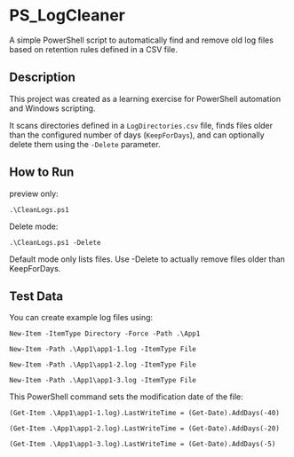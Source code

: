 # PS_LogCleaner

A simple PowerShell script to automatically find and remove old log files  
based on retention rules defined in a CSV file.

## Description

This project was created as a learning exercise for PowerShell automation and Windows scripting.

It scans directories defined in a `LogDirectories.csv` file, finds files older than the configured number of days (`KeepForDays`), and can optionally delete them using the `-Delete` parameter.

## How to Run

preview only:

`.\CleanLogs.ps1`

Delete mode:

`.\CleanLogs.ps1 -Delete`


Default mode only lists files.
Use -Delete to actually remove files older than KeepForDays.

## Test Data

You can create example log files using:

`New-Item -ItemType Directory -Force -Path .\App1`

`New-Item -Path .\App1\app1-1.log -ItemType File`

`New-Item -Path .\App1\app1-2.log -ItemType File`

`New-Item -Path .\App1\app1-3.log -ItemType File`

This PowerShell command sets the modification date of the file:

`(Get-Item .\App1\app1-1.log).LastWriteTime = (Get-Date).AddDays(-40)`

`(Get-Item .\App1\app1-2.log).LastWriteTime = (Get-Date).AddDays(-20)`

`(Get-Item .\App1\app1-3.log).LastWriteTime = (Get-Date).AddDays(-5)`

